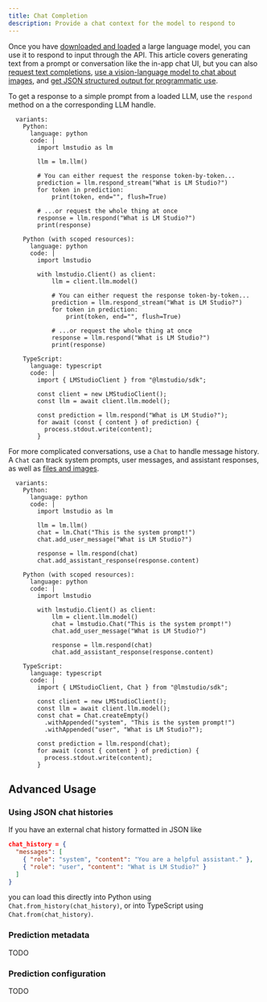 ```yaml
---
title: Chat Completion
description: Provide a chat context for the model to respond to
---
```


Once you have [downloaded and loaded](/docs/basics/index) a large language model,
you can use it to respond to input through the API. This article covers generating text
from a prompt or conversation like the in-app chat UI, but you can also
[request text completions](/docs/api/sdk/completion),
[use a vision-language model to chat about images](/docs/api/sdk/image-input), and
[get JSON structured output for programmatic use](/docs/api/sdk/structured-response).

To get a response to a simple prompt from a loaded LLM, use
the `respond` method on a the corresponding LLM handle.

```lms_code_snippet
  variants:
    Python:
      language: python
      code: |
        import lmstudio as lm

        llm = lm.llm()

        # You can either request the response token-by-token...
        prediction = llm.respond_stream("What is LM Studio?")
        for token in prediction:
            print(token, end="", flush=True)

        # ...or request the whole thing at once
        response = llm.respond("What is LM Studio?")
        print(response)

    Python (with scoped resources):
      language: python
      code: |
        import lmstudio

        with lmstudio.Client() as client:
            llm = client.llm.model()

            # You can either request the response token-by-token...
            prediction = llm.respond_stream("What is LM Studio?")
            for token in prediction:
                print(token, end="", flush=True)

            # ...or request the whole thing at once
            response = llm.respond("What is LM Studio?")
            print(response)

    TypeScript:
      language: typescript
      code: |
        import { LMStudioClient } from "@lmstudio/sdk";

        const client = new LMStudioClient();
        const llm = await client.llm.model();

        const prediction = llm.respond("What is LM Studio?");
        for await (const { content } of prediction) {
          process.stdout.write(content);
        }
```

For more complicated conversations, use a `Chat` to handle message history.
A `Chat` can track system prompts, user messages, and assistant responses, as well as [files and images](/docs/api/sdk/image-input).

```lms_code_snippet
  variants:
    Python:
      language: python
      code: |
        import lmstudio as lm

        llm = lm.llm()
        chat = lm.Chat("This is the system prompt!")
        chat.add_user_message("What is LM Studio?")

        response = llm.respond(chat)
        chat.add_assistant_response(response.content)

    Python (with scoped resources):
      language: python
      code: |
        import lmstudio

        with lmstudio.Client() as client:
            llm = client.llm.model()
            chat = lmstudio.Chat("This is the system prompt!")
            chat.add_user_message("What is LM Studio?")

            response = llm.respond(chat)
            chat.add_assistant_response(response.content)

    TypeScript:
      language: typescript
      code: |
        import { LMStudioClient, Chat } from "@lmstudio/sdk";

        const client = new LMStudioClient();
        const llm = await client.llm.model();
        const chat = Chat.createEmpty()
          .withAppended("system", "This is the system prompt!")
          .withAppended("user", "What is LM Studio?");

        const prediction = llm.respond(chat);
        for await (const { content } of prediction) {
          process.stdout.write(content);
        }
```

## Advanced Usage

### Using JSON chat histories

If you have an external chat history formatted in JSON like

```json
chat_history = {
  "messages": [
    { "role": "system", "content": "You are a helpful assistant." },
    { "role": "user", "content": "What is LM Studio?" }
  ]
}
```

you can load this directly into Python using `Chat.from_history(chat_history)`, or into TypeScript using `Chat.from(chat_history)`.

### Prediction metadata

TODO

### Prediction configuration

TODO
